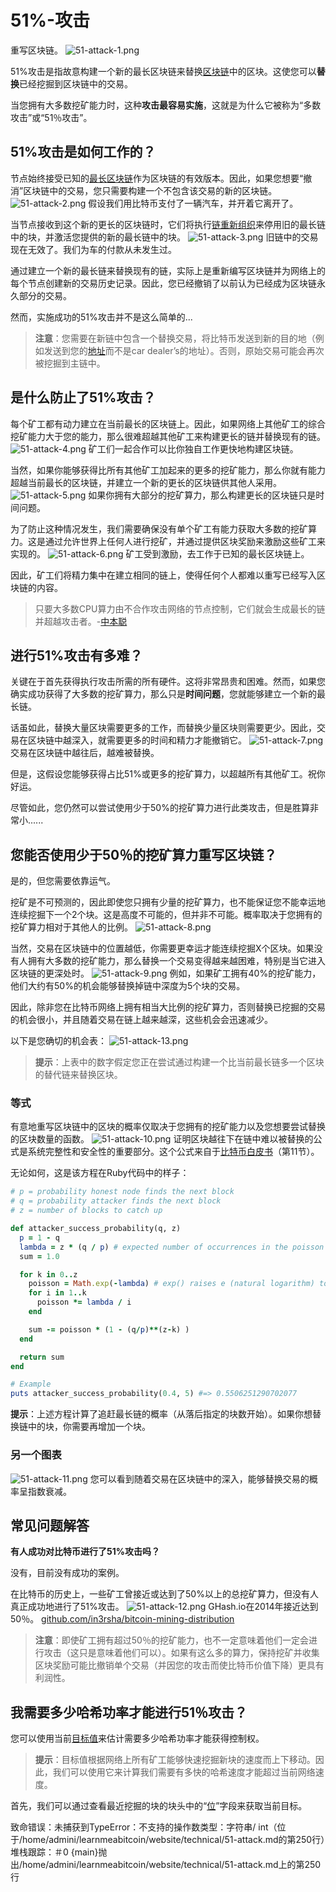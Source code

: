 # 51%-攻击
重写区块链。
![51-attack-1.png](img/51-attack-1%20(1).png)

51%攻击是指故意构建一个新的最长区块链来替换[区块链](../blockchain.md)中的区块。这使您可以**替换**已经挖掘到区块链中的交易。

当您拥有大多数挖矿能力时，这种**攻击最容易实施**，这就是为什么它被称为“多数攻击”或“51％攻击”。

## 51%攻击是如何工作的？

节点始终接受已知的[最长区块链](../longest-chain/longest-chain.md)作为区块链的有效版本。因此，如果您想要“撤消”区块链中的交易，您只需要构建一个不包含该交易的新的区块链。
![51-attack-2.png](img/51-attack-2%20(1).png)
假设我们用比特币支付了一辆汽车，并开着它离开了。

当节点接收到这个新的更长的区块链时，它们将执行[链重新组织](../chain-reorganisation/chain-reorganisation.md)来停用旧的最长链中的块，并激活您提供的新的最长链中的块。
![51-attack-3.png](img/51-attack-3%20(1).png)
旧链中的交易现在无效了。我们为车的付款从未发生过。

通过建立一个新的最长链来替换现有的链，实际上是重新编写区块链并为网络上的每个节点创建新的交易历史记录。因此，您已经撤销了以前认为已经成为区块链永久部分的交易。

然而，实施成功的51%攻击并不是这么简单的...

>**注意**：您需要在新链中包含一个替换交易，将比特币发送到新的目的地（例如发送到您的[地址](../../Keys/Address/Address.md)而不是car dealer’s的地址）。否则，原始交易可能会再次被挖掘到主链中。

## 是什么防止了51%攻击？
每个矿工都有动力建立在当前最长的区块链上。因此，如果网络上其他矿工的综合挖矿能力大于您的能力，那么很难超越其他矿工来构建更长的链并替换现有的链。
![51-attack-4.png](img/51-attack-4%20(1).png)
矿工们一起合作可以比你独自工作更快地构建区块链。

当然，如果你能够获得比所有其他矿工加起来的更多的挖矿能力，那么你就有能力超越当前最长的区块链，并建立一个新的更长的区块链供其他人采用。
![51-attack-5.png](img/51-attack-5%20(1).png)
如果你拥有大部分的挖矿算力，那么构建更长的区块链只是时间问题。

为了防止这种情况发生，我们需要确保没有单个矿工有能力获取大多数的挖矿算力。这是通过允许世界上任何人进行挖矿，并通过提供区块奖励来激励这些矿工来实现的。
![51-attack-6.png](img/51-attack-6%20(1).png)
矿工受到激励，去工作于已知的最长区块链上。

因此，矿工们将精力集中在建立相同的链上，使得任何个人都难以重写已经写入区块链的内容。

>只要大多数CPU算力由不合作攻击网络的节点控制，它们就会生成最长的链并超越攻击者。-[中本聪](https://bitcoin.org/bitcoin.pdf)

## 进行51%攻击有多难？

关键在于首先获得执行攻击所需的所有硬件。这将非常昂贵和困难。然而，如果您确实成功获得了大多数的挖矿算力，那么只是**时间问题**，您就能够建立一个新的最长链。

话虽如此，替换大量区块需要更多的工作，而替换少量区块则需要更少。因此，交易在区块链中越深入，就需要更多的时间和精力才能撤销它。
![51-attack-7.png](img/51-attack-7%20(1).png)
交易在区块链中越往后，越难被替换。

但是，这假设您能够获得占比51%或更多的挖矿算力，以超越所有其他矿工。祝你好运。

尽管如此，您仍然可以尝试使用少于50%的挖矿算力进行此类攻击，但是胜算非常小......

## 您能否使用少于50％的挖矿算力重写区块链？
是的，但您需要依靠运气。

挖矿是不可预测的，因此即使您只拥有少量的挖矿算力，也不能保证您不能幸运地连续挖掘下一个2个块。这是高度不可能的，但并非不可能。概率取决于您拥有的挖矿算力相对于其他人的比例。
![51-attack-8.png](img/51-attack-8%20(1).png)

当然，交易在区块链中的位置越低，你需要更幸运才能连续挖掘X个区块。如果没有人拥有大多数的挖矿能力，那么替换一个交易变得越来越困难，特别是当它进入区块链的更深处时。
![51-attack-9.png](img/51-attack-9%20(1).png)
例如，如果矿工拥有40%的挖矿能力，他们大约有50%的机会能够替换掉链中深度为5个块的交易。

因此，除非您在比特币网络上拥有相当大比例的挖矿算力，否则替换已挖掘的交易的机会很小，并且随着交易在链上越来越深，这些机会会迅速减少。

以下是您确切的机会表：
![51-attack-13.png](img/51-attack-13.png)

>**提示**：上表中的数字假定您正在尝试通过构建一个比当前最长链多一个区块的替代链来替换区块。

### 等式
有意地重写区块链中的区块的概率仅取决于您拥有的挖矿能力以及您想要尝试替换的区块数量的函数。
![51-attack-10.png](img/51-attack-10%20(1).png)
证明区块越往下在链中难以被替换的公式是系统完整性和安全性的重要部分。这个公式来自于[比特币白皮书](https://bitcoin.org/bitcoin.pdf)（第11节）。

无论如何，这是该方程在Ruby代码中的样子：
```ruby
# p = probability honest node finds the next block
# q = probability attacker finds the next block
# z = number of blocks to catch up

def attacker_success_probability(q, z)
  p = 1 - q
  lambda = z * (q / p) # expected number of occurrences in the poisson distribution
  sum = 1.0

  for k in 0..z
    poisson = Math.exp(-lambda) # exp() raises e (natural logarithm) to a number
    for i in 1..k
      poisson *= lambda / i
    end

    sum -= poisson * (1 - (q/p)**(z-k) )
  end

  return sum
end

# Example
puts attacker_success_probability(0.4, 5) #=> 0.5506251290702077
```

**提示**：上述方程计算了追赶最长链的概率（从落后指定的块数开始）。如果你想替换链中的块，你需要再增加一个块。

### 另一个图表
![51-attack-11.png](img/51-attack-11%20(1).png)
您可以看到随着交易在区块链中的深入，能够替换交易的概率呈指数衰减。

## 常见问题解答
**有人成功对比特币进行了51%攻击吗？**

没有，目前没有成功的案例。

在比特币的历史上，一些矿工曾接近或达到了50%以上的总挖矿算力，但没有人真正成功地进行了51%攻击。
![51-attack-12.png](img/51-attack-12.png)
GHash.io在2014年接近达到50％。 
[github.com/in3rsha/bitcoin-mining-distribution](https://github.com/in3rsha/bitcoin-mining-distribution)

>**注意**：即使矿工拥有超过50％的挖矿能力，也不一定意味着他们一定会进行攻击（这只是意味着他们可以）。如果有这么多的算力，保持挖矿并收集区块奖励可能比撤销单个交易（并因您的攻击而使比特币价值下降）更具有利润性。

## 我需要多少哈希功率才能进行51％攻击？
您可以使用当前[目标值](../../Mining/Target/Target.md)来估计需要多少哈希功率才能获得控制权。

>**提示**：目标值根据网络上所有矿工能够快速挖掘新块的速度而上下移动。因此，我们可以使用它来计算我们需要有多快的哈希速度才能超过当前网络速度。

首先，我们可以通过查看最近挖掘的块的块头中的“[位](../../Block/block-header/bits/bits.md)”字段来获取当前目标。

致命错误：未捕获到TypeError：不支持的操作数类型：字符串/ int（位于/home/admini/learnmeabitcoin/website/technical/51-attack.md的第250行）堆栈跟踪：＃0 {main}抛出/home/admini/learnmeabitcoin/website/technical/51-attack.md上的第250行
